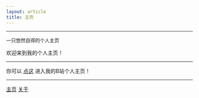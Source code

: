 ```yaml
---
layout: article
title: 主页
---
```


-----

<span style="font-size: small;">一只悠然自得的个人主页</span>

欢迎来到我的个人主页！



-----

你可以 [点这](https://space.bilibili.com/3493140812008017) 进入我的B站个人主页！


-----

[主页](a-youranzide.github.io/) 
[关于](a-youranzide.github.io/qbout.html) 


